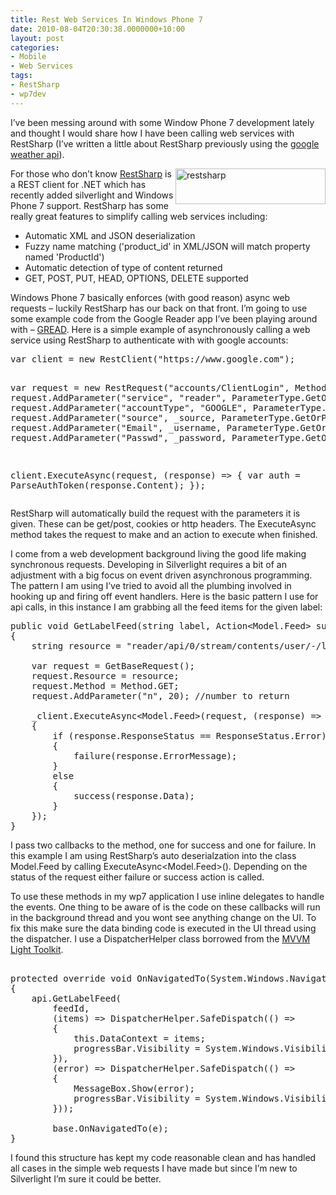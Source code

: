 ```yaml
---
title: Rest Web Services In Windows Phone 7
date: 2010-08-04T20:30:38.0000000+10:00
layout: post
categories:
- Mobile
- Web Services
tags:
- RestSharp
- wp7dev
---
```


<p>I’ve been messing around with some Window Phone 7 development lately and thought I would share how I have been calling web services with RestSharp (I’ve written a little about RestSharp previously using the <a href="http://lukencode.com/2010/04/14/google-weather-api-with-restsharp/" target="_blank">google weather api</a>). </p>  <p><a href="http://restsharp.org" target="_blank"><img style="border-bottom: 0px; border-left: 0px; display: inline; margin-left: 0px; border-top: 0px; margin-right: 0px; border-right: 0px" title="restsharp" border="0" alt="restsharp" align="right" src="http://lukencode.com/wp-content/uploads/2010/08/restsharp.png" width="240" height="57" /></a> For those who don’t know <a href="http://restsharp.org" target="_blank">RestSharp</a> is a REST client for .NET which has recently added silverlight and Windows Phone 7 support. RestSharp has some really great features to simplify calling web services including:</p>  <ul>   <li>Automatic XML and JSON deserialization </li>    <li>Fuzzy name matching ('product_id' in XML/JSON will match property named 'ProductId') </li>    <li>Automatic detection of type of content returned </li>    <li>GET, POST, PUT, HEAD, OPTIONS, DELETE supported </li> </ul>  <p>Windows Phone 7 basically enforces (with good reason) async web requests – luckily RestSharp has our back on that front. I’m going to use some example code from the Google Reader app I’ve been playing around with – <a href="http://lukencode.com/2010/07/29/windows-phone-7-google-reader-app-gread-work-in-progress/" target="_blank">GREAD</a>. Here is a simple example of asynchronously calling a web service using RestSharp to authenticate with with google accounts:</p>  <pre class="prettyprint">var client = new RestClient(&quot;https://www.google.com&quot;);

var request = new RestRequest(&quot;accounts/ClientLogin&quot;, Method.POST);
request.AddParameter(&quot;service&quot;, &quot;reader&quot;, ParameterType.GetOrPost);
request.AddParameter(&quot;accountType&quot;, &quot;GOOGLE&quot;, ParameterType.GetOrPost);
request.AddParameter(&quot;source&quot;, _source, ParameterType.GetOrPost);
request.AddParameter(&quot;Email&quot;, _username, ParameterType.GetOrPost);
request.AddParameter(&quot;Passwd&quot;, _password, ParameterType.GetOrPost);

client.ExecuteAsync(request, (response) =&gt;
{
    var auth = ParseAuthToken(response.Content);
});</pre>

<p>RestSharp will automatically build the request with the parameters it is given. These can be get/post, cookies or http headers. The ExecuteAsync method takes the request to make and an action to execute when finished.</p>

<p>I come from a web development background living the good life making synchronous requests. Developing in Silverlight requires a bit of an adjustment with a big focus on event driven asynchronous programming. The pattern I am using I’ve tried to avoid all the plumbing involved in hooking up and firing off event handlers. Here is the basic pattern I use for api calls, in this instance I am grabbing all the feed items for the given label:</p>

<pre class="prettyprint">public void GetLabelFeed(string label, Action&lt;Model.Feed&gt; success, Action&lt;string&gt; failure)
{
    string resource = &quot;reader/api/0/stream/contents/user/-/label/&quot; + label;

    var request = GetBaseRequest();
    request.Resource = resource;
    request.Method = Method.GET;
    request.AddParameter(&quot;n&quot;, 20); //number to return

    _client.ExecuteAsync&lt;Model.Feed&gt;(request, (response) =&gt;
    {
        if (response.ResponseStatus == ResponseStatus.Error)
        {
            failure(response.ErrorMessage);
        }
        else
        {
            success(response.Data);
        }
    });
}</pre>

<p>I pass two callbacks to the method, one for success and one for failure. In this example I am using RestSharp’s auto deserialzation into the class Model.Feed by calling ExecuteAsync&lt;Model.Feed&gt;(). Depending on the status of the request either failure or success action is called.</p>

<p>To use these methods in my wp7 application I use inline delegates to handle the events. One thing to be aware of is the code on these callbacks will run in the background thread and you wont see anything change on the UI. To fix this make sure the data binding code is executed in the UI thread using the dispatcher. I use a DispatcherHelper class borrowed from the <a href="http://mvvmlight.codeplex.com/" target="_blank">MVVM Light Toolkit</a>. </p>

<pre class="prettyprint">        
protected override void OnNavigatedTo(System.Windows.Navigation.NavigationEventArgs e)
{
	api.GetLabelFeed(
    	feedId,
    	(items) =&gt; DispatcherHelper.SafeDispatch(() =&gt;
    	{
        	this.DataContext = items;
        	progressBar.Visibility = System.Windows.Visibility.Collapsed;
    	}),
    	(error) =&gt; DispatcherHelper.SafeDispatch(() =&gt;
    	{
        	MessageBox.Show(error);
        	progressBar.Visibility = System.Windows.Visibility.Collapsed;
    	}));

    	base.OnNavigatedTo(e);
}</pre>

<p>I found this structure has kept my code reasonable clean and has handled all cases in the simple web requests I have made but since I’m new to Silverlight I’m sure it could be better.</p>